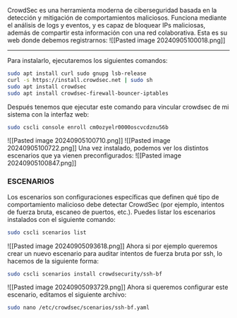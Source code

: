 CrowdSec es una herramienta moderna de ciberseguridad basada en la detección y mitigación de comportamientos maliciosos. Funciona mediante el análisis de logs y eventos, y es capaz de bloquear IPs maliciosas, además de compartir esta información con una red colaborativa. Esta es su web donde debemos registrarnos:
![[Pasted image 20240905100018.png]]


-------

Para instalarlo, ejecutaremos los siguientes comandos:
```bash
sudo apt install curl sudo gnupg lsb-release
curl -s https://install.crowdsec.net | sudo sh
sudo apt install crowdsec
sudo apt install crowdsec-firewall-bouncer-iptables
```
Después tenemos que ejecutar este comando para vincular crowdsec de mi sistema con la interfaz web:
```bash
sudo cscli console enroll cm0ozyelr0000oscvcdznu56b
```
![[Pasted image 20240905100710.png]]
![[Pasted image 20240905100722.png]]
Una vez instalado, podemos ver los distintos escenarios que ya vienen preconfigurados:
![[Pasted image 20240905100847.png]]
### ESCENARIOS
Los escenarios son configuraciones específicas que definen qué tipo de comportamiento malicioso debe detectar CrowdSec (por ejemplo, intentos de fuerza bruta, escaneo de puertos, etc.). Puedes listar los escenarios instalados con el siguiente comando:
```bash
sudo cscli scenarios list
```
![[Pasted image 20240905093618.png]]
Ahora si por ejemplo queremos crear un nuevo escenario para auditar intentos de fuerza bruta por ssh, lo hacemos de la siguiente forma:
```bash
sudo cscli scenarios install crowdsecurity/ssh-bf
```
![[Pasted image 20240905093729.png]]
Ahora si queremos configurar este escenario, editamos el siguiente archivo:
```bash
sudo nano /etc/crowdsec/scenarios/ssh-bf.yaml
```

